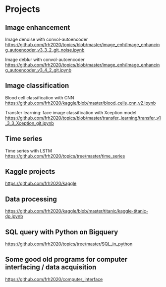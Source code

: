 # Projects

## Image enhancement

Image denoise with convol-autoencoder https://github.com/frh2020/topics/blob/master/image_enh/Image_enhancing_autoencoder_v3_3_2_git_noise.ipynb

Image deblur with convol-autoencoder https://github.com/frh2020/topics/blob/master/image_enh/Image_enhancing_autoencoder_v3_4_2_git.ipynb

## Image classification

Blood cell classification with CNN 
https://github.com/frh2020/kaggle/blob/master/blood_cells_cnn_v2.ipynb

Transfer learning: face image classification with Xception model https://github.com/frh2020/topics/blob/master/transfer_learning/transfer_v1_3_3_Xception_git.ipynb

## Time series

Time series with LSTM https://github.com/frh2020/topics/tree/master/time_series

## Kaggle projects 

https://github.com/frh2020/kaggle

## Data processing

https://github.com/frh2020/kaggle/blob/master/titanic/kaggle-titanic-dp.ipynb

## SQL query with Python on Bigquery

https://github.com/frh2020/topics/tree/master/SQL_in_python

## Some good old programs for computer interfacing / data acquisition

https://github.com/frh2020/computer_interface
